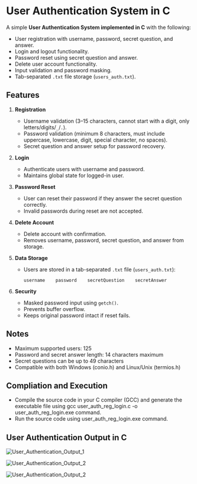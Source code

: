 # User Authentication System in C

A simple **User Authentication System implemented in C** with the following:

- User registration with username, password, secret question, and answer.
- Login and logout functionality.
- Password reset using secret question and answer.
- Delete user account functionality.
- Input validation and password masking.
- Tab-separated `.txt` file storage (`users_auth.txt`).

## Features

1. **Registration**
   * Username validation (3–15 characters, cannot start with a digit, only letters/digits/`_`/`.`).
   * Password validation (minimum 8 characters, must include uppercase, lowercase, digit, special character, no spaces).
   * Secret question and answer setup for password recovery.

2. **Login**
   * Authenticate users with username and password.
   * Maintains global state for logged-in user.

3. **Password Reset**
   * User can reset their password if they answer the secret question correctly.
   * Invalid passwords during reset are not accepted.

4. **Delete Account**
   * Delete account with confirmation.
   * Removes username, password, secret question, and answer from storage.

5. **Data Storage**
   * Users are stored in a tab-separated `.txt` file (`users_auth.txt`):
     ```
     username    password    secretQuestion    secretAnswer
     ```

6. **Security**
   * Masked password input using `getch()`.
   * Prevents buffer overflow.
   * Keeps original password intact if reset fails.

## Notes
- Maximum supported users: 125
- Password and secret answer length: 14 characters maximum
- Secret questions can be up to 49 characters
- Compatible with both Windows (conio.h) and Linux/Unix (termios.h)

## Compliation and Execution
- Compile the source code in your C compiler (GCC) and generate the executable file using gcc user_auth_reg_login.c -o user_auth_reg_login.exe command.
- Run the source code using user_auth_reg_login.exe command.

## User Authentication Output in C
![User_Authentication_Output_1](https://github.com/user-attachments/assets/d7e93bd2-8873-4952-948c-c3c42b2e1a6d)
<br>

![User_Authentication_Output_2](https://github.com/user-attachments/assets/8895d959-83f0-49d3-8d63-cccc7fd4306d)
<br>

![User_Authentication_Output_2](https://github.com/user-attachments/assets/184d5aa7-b639-4c72-b6f3-11d9295a4563)
